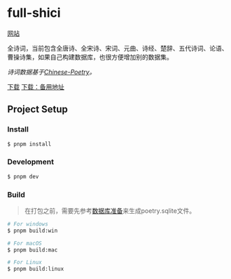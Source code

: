 # full-shici

[网站](https://xia-cicada.github.io/full-shici/)

全诗词，当前包含全唐诗、全宋诗、宋词、元曲、诗经、楚辞、五代诗词、论语、曹操诗集，如果自己构建数据库，也很方便增加别的数据集。

_诗词数据基于[Chinese-Poetry](https://github.com/chinese-poetry/chinese-poetry)。_

[下载](https://github.com/xia-cicada/full-shici/releases/download/v0.0.1/full-shici-0.0.1-setup.exe)
[下载：备用地址](https://store-1258290249.cos.ap-guangzhou.myqcloud.com/others/full-shici/full-shici-0.0.1-setup.exe)

## Project Setup

### Install

```bash
$ pnpm install
```

### Development

```bash
$ pnpm dev
```

### Build

> 在打包之前，需要先参考[数据库准备](./docs/build-sql/README.md)来生成poetry.sqlite文件。

```bash
# For windows
$ pnpm build:win

# For macOS
$ pnpm build:mac

# For Linux
$ pnpm build:linux
```
